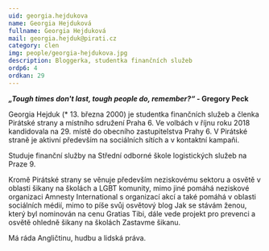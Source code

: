 ```yaml
---
uid: georgia.hejdukova
name: Georgia Hejduková
fullname: Georgia Hejduková
mail: georgia.hejduk@pirati.cz
category: clen
img: people/georgia-hejdukova.jpg
description: Bloggerka, studentka finančních služeb
ordp6: 4
ordkan: 29
---
```

**_„Tough times don't last, tough people do, remember?“_ - Gregory Peck**

Georgia Hejduk (* 13. března 2000) je studentka finančních služeb a členka Pirátské strany a místního sdružení Praha 6. Ve volbách v říjnu roku 2018 kandidovala na 29. místě do obecního zastupitelstva Prahy 6. V Pirátské straně je aktivní především na sociálních sítích a v kontaktní kampaňi.

Studuje finanční služby na Střední odborné škole logistických služeb na Praze 9.

Kromě Pirátské strany se věnuje především neziskovému sektoru a osvětě v oblasti šikany na školách a LGBT komunity, mimo jiné pomáhá neziskové organizaci Amnesty International s organizací akcí a také pomáhá v oblasti sociálních médií, mimo to píše svůj osvětový blog Jak se stávám ženou, který byl nominován na cenu Gratias Tibi, dále vede projekt pro prevenci a osvětě ohledně šikany na školách Zastavme šikanu.

Má ráda Angličtinu, hudbu a lidská práva.
